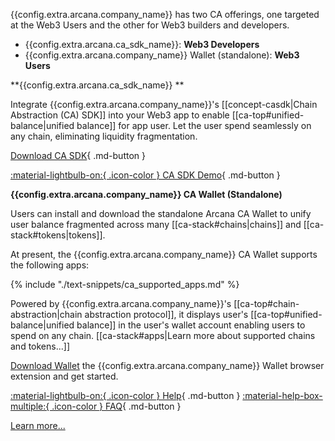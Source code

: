 {{config.extra.arcana.company_name}} has two CA offerings, one targeted at the Web3 Users and the other for Web3 builders and developers.

* {{config.extra.arcana.ca_sdk_name}}: **Web3 Developers**
* {{config.extra.arcana.company_name}} Wallet (standalone): **Web3 Users**

**{{config.extra.arcana.ca_sdk_name}} **

Integrate {{config.extra.arcana.company_name}}'s [[concept-casdk|Chain Abstraction (CA) SDK]] into your Web3 app to enable [[ca-top#unified-balance|unified balance]] for app user. Let the user spend seamlessly on any chain, eliminating liquidity fragmentation.

[Download CA SDK](https://www.npmjs.com/package/@arcana/ca-sdk){ .md-button }

[ :material-lightbulb-on:{ .icon-color } CA SDK Demo](https://sdk.arcana.network){ .md-button }

**{{config.extra.arcana.company_name}} CA Wallet (Standalone)**

Users can install and download the standalone Arcana CA Wallet to unify user balance fragmented across many [[ca-stack#chains|chains]] and [[ca-stack#tokens|tokens]].

At present, the {{config.extra.arcana.company_name}} CA Wallet supports the following apps:

{% include "./text-snippets/ca_supported_apps.md" %}

Powered by {{config.extra.arcana.company_name}}'s [[ca-top#chain-abstraction|chain abstraction protocol]], it displays user's [[ca-top#unified-balance|unified balance]] in the user's wallet account enabling users to spend on any chain. [[ca-stack#apps|Learn more about supported chains and tokens...]]

[Download Wallet](https://chromewebstore.google.com/detail/arcana-wallet/nieddmedbnibfkfokcionggafcmcgkpi) the {{config.extra.arcana.company_name}} Wallet browser extension and get started.

[ :material-lightbulb-on:{ .icon-color } Help](https://arcananetwork.notion.site/Help-Content-127f11ed0804805fba4dc72ad3f8cdb2){ .md-button }   [ :material-help-box-multiple:{ .icon-color } FAQ](https://arcananetwork.notion.site/Frequently-Asked-Questions-128f11ed080480ed8679d90e4bb0b96d){ .md-button }


[Learn more...](https://arcana.network/chain-abstraction)
